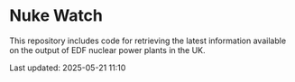 # Nuke Watch

This repository includes code for retrieving the latest information available on the output of EDF nuclear power plants in the UK.

Last updated: 2025-05-21 11:10